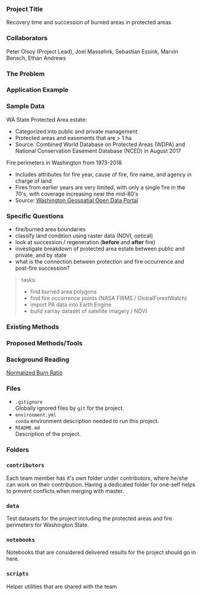 ### Project Title
 Recovery time and succession of burned areas in protected areas

### Collaborators
Peter Olsoy (Project Lead), Joel Masselink, Sebastian Essink, Marvin Bensch, Ethan Andrews

### The Problem


### Application Example


### Sample Data
WA State Protected Area estate:
- Categorized into public and private management
- Protected areas and easements that are > 1 ha
- Source: Combined World Database on Protected Areas (WDPA) and National Conservation Easement Database (NCED) in August 2017

Fire perimeters in Washington from 1973-2018
- Includes attributes for fire year, cause of fire, fire name, and agency in charge of land
- Fires from earlier years are very limited, with only a single fire in the 70's, with coverage increasing near the mid-80's
- Source: [Washington Geospatial Open Data Portal](https://geo.wa.gov/datasets/6f31b076628d4f8ca5a964cbefd2cccc_0)


### Specific Questions
- fire/burned area boundaries
- classify land condition using raster data (NDVI, optical)
- look at succession / regeneration (**before** and **after** fire)
- investigate breakdown of protected area estate between public and private, and by state
- what is the connection between protection and fire occurrence and post-fire succession?

> tasks:
> - find burned area polygons
> - find fire occurrence points (NASA FIRMS / GlobalForestWatch)
> - import PA data into Earth Engine
> - build xarray dataset of satellite imagery / NDVI


### Existing Methods

### Proposed Methods/Tools

### Background Reading
[Normalized Burn Ratio](https://wiki.landscapetoolbox.org/doku.php/remote_sensing_methods:normalized_burn_ratio)

### Files

* `.gitignore`
<br> Globally ignored files by `git` for the project.
* `environment.yml`
<br> `conda` environment description needed to run this project.
* `README.md`
<br> Description of the project.

### Folders

### `contributors`
Each team member has it's own folder under contributors, where he/she can
work on their contribution. Having a dedicated folder for one-self helps to
prevent conflicts when merging with master.

### `data`
Test datasets for the project including the protected areas and fire perimeters for Washington State.

### `notebooks`
Notebooks that are considered delivered results for the project should go in
here.

### `scripts`
Helper utilities that are shared with the team
